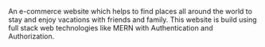  An e-commerce website which helps to find places all around the world to stay and enjoy vacations with friends and family. This website is build using full stack web technologies like MERN with Authentication and Authorization.                  
